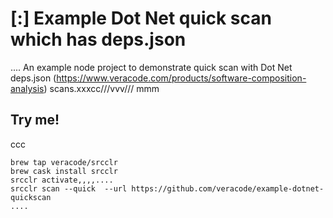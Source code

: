 
# [:] Example Dot Net quick scan which has deps.json
....
An example node project to demonstrate quick scan with Dot Net deps.json (https://www.veracode.com/products/software-composition-analysis) scans.xxxcc///vvv///
mmm
## Try me!
ccc
```
brew tap veracode/srcclr
brew cask install srcclr
srcclr activate,,,,....
srcclr scan --quick  --url https://github.com/veracode/example-dotnet-quickscan
....
